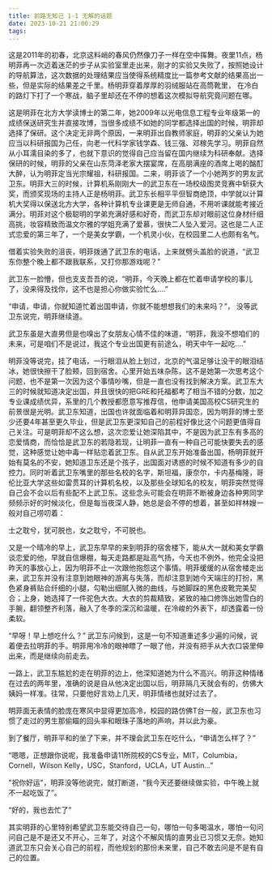 ```yaml
---
title: 前路无知己 1-1 无解的话题
date: 2023-10-21 21:00:29
tags:
---
```

这是2011年的初春，北京这料峭的春风仍然像刀子一样在空中挥舞。夜里11点，杨明菲再一次迈着迷茫的步子从实验室里走出来，刚才的实验又失败了，按照她设计的导航算法，这次数据的处理结果应当使得系统精度比一篇参考文献的结果高出一些，但是实际的结果差之千里。杨明菲穿着厚厚的羽绒服站在高筒靴里， 在冷白的路灯下打了一个寒战，脑子里却还在不停的想着这次模拟导航究竟问题在哪。

这是明菲在北方大学读博士的第二年，她2009年以光电信息工程专业年级第一的成绩保送研究生并直接攻博，当很多成绩不如她的同学都选择出国的时候，明菲却选择了保研。这个决定无非两个原因，一来明菲出自教师家庭，明菲的父亲认为她应当以科研报国为己任，向老一代科学家钱学森、钱三强、邓稼先学习。明菲自然从小耳濡目染的多了，也就下意识的觉得自己应当留在国内继续为科研奉献。选择保研的时候，明菲的父亲在山东菏泽老家大摆宴席，在高朋满座的酒席上喝的酩酊大醉，认为明菲定当光宗耀祖，科研报国。二来，明菲谈了一个小她两岁的男友武卫东。明菲大三的时候，计算机系刚刚大一的武卫东在一场校级图灵竞赛中斩获大奖，而颁奖现场的主持人正是杨明菲。武卫东长相平平但智商绝顶，中学就以计算机大奖得以保送北方大学，各种计算机专业课更是无师自通，不用听课就能考接近满分。明菲对这个极聪明的学弟充满好感和好奇，而武卫东却对眼前这位身材纤细高挑，妆容精致而温文尔雅的学姐充满了爱慕，很快二人坠入爱河。这也是二人正式恋爱的第三年了，一个是美女学霸，一个机灵小伙，在校园里二人也颇有名气。

借着实验失败的沮丧，明菲拨通了武卫东的电话，上来就劈头盖脸的说道，“武卫东你整个晚上都不跟我联系，又打你那游戏呢？”

武卫东一脸懵，但也支支吾吾的说，“明菲，今天晚上都在忙着申请学校的事儿了，没来得及找你，这不也是担心你做实验忙么....”

“申请，申请，你就知道忙着出国申请，你就不能想想我们的未来吗？”， 没等武卫东说完，明菲继续道。

武卫东虽是大直男但是也嗅出了女朋友心情不佳的味道，“明菲，我没不想咱们的未来，可是咱们不是说过，我这个专业出国更有前途么，明天中午一起吃....”

明菲没等说完，挂了电话，一行眼泪从脸上划过，北京的气温足够让没干的眼泪结冰，她很快擦干了脸颊，回到宿舍。心里开始五味杂陈，这不是她第一次思考这个问题，也不是第一次因为这个事情吵嘴，但是一直也没有找到解决方案。武卫东大三的时候就知道决定出国，并且很快的把GRE和托福都考了相当不错的分数，加之专业课成绩优异，系里的几个教授都愿意写推荐信，他申请美国高校CS研究生的前景很是光明。武卫东知道，出国也许就面临着和明菲异国恋，因为明菲的博士至少还要4年甚至更久毕业，但是武卫东更深知自己的前程好像比这个问题更值得自己关注。可是明菲却不这么想，这次恋爱让她深陷其中，不是因为武卫东有多高的恋爱情商，而恰恰是武卫东的若隐若现，让明菲一直有一种自己可能快要失去的感觉，这种感觉让她中毒一样贴恋着武卫东。自从武卫东开始准备出国，杨明菲就开始有莫名的不安，她知道卫东还是个孩子，出国面对诱惑的时候不知道有多少的自控力。同时听着武卫东嘴里的那些名校的名字，斯坦福，康奈尔，卡内基梅隆，哥伦比亚大学这些如雷贯耳的计算机名校，以及那些全球知名的校友，明菲突然觉得自己会不会以后有些配不上武卫东。这些念头可能会在明菲不断被身边各种男同学频频示好的时候淡化，但是每当夜深人静，她总是会不停的想着，甚至如祥林嫂一般对自己唠叨着：

士之耽兮，犹可脱也，女之耽兮，不可脱也。

又是一个晴冷的早上，武卫东早早的来到明菲的宿舍楼下，能从大一就和美女学霸谈恋爱的他，早就自信爆棚，每天走路都是趾高气扬，今天也不例外，他完全没把昨天的事放心上，因为明菲不止一次跟他抱怨这个事情。明菲缓缓的从宿舍楼走出来，武卫东并没有注意到她眼神的游离与失落，而却注意到她今天端庄的打扮，黑色紧身裤贴合纤细的小腿，勾勒出细腻入微的曲线，与她脚踩的黑色皮靴完美契合；上身，她选择了一件驼色大衣。大衣的剪裁精致，紧致的袖口修饰出她雪白的手腕，翻领整齐利落，融入了冬季的深沉和温暖，在冷峻的外表下，却透露着一份柔软。

“早呀！早上想吃什么？” 武卫东问候到，这是一句不知道重述多少遍的问候，说着便去拉明菲的手。明菲用冷冷的眼神瞟了一眼了他，并没有把手从大衣口袋里伸出来，而是继续向前走去。

一路上，武卫东尴尬的走在明菲的边上，他深知道她为什么不高兴。明菲这种情绪在过去的两年里，准确的说是自从他决定出国以后，明菲隔几天就会有的，仿佛大姨妈一样准。往常，只要他好言劝上几天，明菲情绪也就好过去了。

明菲面无表情的脸庞在寒风中显得更加高冷，校园的路仿佛T台一般，武卫东也习惯了走过的男生那偷瞄的回头率和眼珠子落地的声响，并以此为豪。

到了餐厅，明菲平和的坐了下来，并不理会武卫东在吃什么，“申请怎么样了？”

“嗯嗯，正想跟你说呢，我准备申请11所院校的CS专业，MIT，Columbia，Cornell，Wilson Kelly，USC，Stanford，UCLA，UT Austin...” 

"祝你好运"，明菲没等他说完，就打断道，“我今天还要继续做实验，中午晚上就不一起吃饭了”。

“好的，我也去忙了”

其实明菲的心里特别希望武卫东能交待自己一句，哪怕一句多喝温水，哪怕一句问问自己是不是还又不开心，三年了，对这个不解风情的直男业已习惯又无奈。她知道武卫东只会关心自己的前程，而他规划的那份未来里，自己不敢去问是不是有自己的位置。